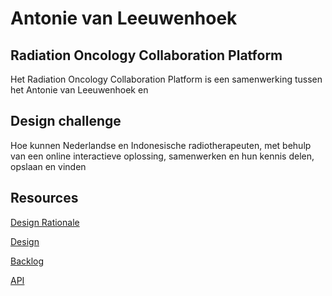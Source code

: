 # Antonie van Leeuwenhoek

## Radiation Oncology Collaboration Platform 
Het Radiation Oncology Collaboration Platform is een samenwerking tussen het Antonie van Leeuwenhoek en 

## Design challenge
Hoe kunnen Nederlandse en Indonesische radiotherapeuten, met behulp
van een online interactieve oplossing, samenwerken en hun kennis
delen, opslaan en vinden

## Resources

[Design Rationale](...)

[Design](...)  

[Backlog](...)

[API](...)
